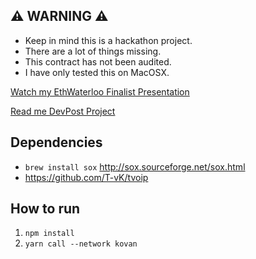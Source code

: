 ## &#9888; WARNING &#9888;
- Keep in mind this is a hackathon project.
- There are a lot of things missing.
- This contract has not been audited.
- I have only tested this on MacOSX.

[Watch my EthWaterloo Finalist Presentation](https://youtu.be/suS8nprnVk0?t=3419)

[Read me DevPost Project](https://devpost.com/software/eth-p2p-voip-e-th-phonehome)

## Dependencies
- `brew install sox` http://sox.sourceforge.net/sox.html
- https://github.com/T-vK/tvoip

## How to run
1. `npm install`
1. `yarn call --network kovan`
